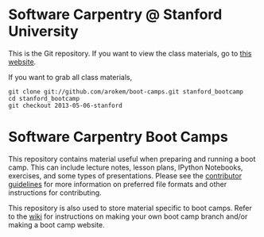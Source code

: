 Software Carpentry @ Stanford University
========================================

This is the Git repository. If you want to view the class materials, go to 
[this website](http://arokem.github.io/boot-camps/2013-07-01-christchurch/).

If you want to grab all class materials, 

    git clone git://github.com/arokem/boot-camps.git stanford_bootcamp
    cd stanford_bootcamp
    git checkout 2013-05-06-stanford

Software Carpentry Boot Camps
=============================

This repository contains material useful when preparing and running a
boot camp. This can include lecture notes, lesson plans, IPython
Notebooks, exercises, and some types of presentations. Please see the
[contributor guidelines][contrib] for more information on preferred
file formats and other instructions for contributing.

This repository is also used to store material specific to boot
camps. Refer to the [wiki][] for instructions on making your own boot
camp branch and/or making a boot camp website.

[contrib]: https://github.com/swcarpentry/boot-camps/blob/master/CONTRIBUTING.md
[wiki]: https://github.com/swcarpentry/boot-camps/wiki
